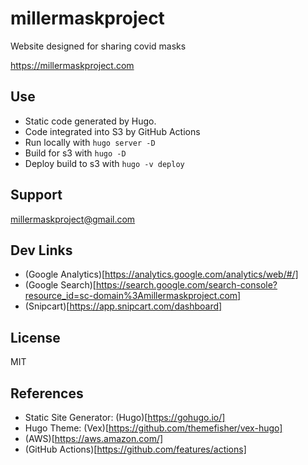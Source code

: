 # millermaskproject

Website designed for sharing covid masks

https://millermaskproject.com

## Use
- Static code generated by Hugo.
- Code integrated into S3 by GitHub Actions
- Run locally with `hugo server -D`
- Build for s3 with `hugo -D`
- Deploy build to s3 with `hugo -v deploy`

## Support

millermaskproject@gmail.com


## Dev Links
- (Google Analytics)[https://analytics.google.com/analytics/web/#/]
- (Google Search)[https://search.google.com/search-console?resource_id=sc-domain%3Amillermaskproject.com]
- (Snipcart)[https://app.snipcart.com/dashboard]

## License
MIT

## References
- Static Site Generator: (Hugo)[https://gohugo.io/]
- Hugo Theme: (Vex)[https://github.com/themefisher/vex-hugo]
- (AWS)[https://aws.amazon.com/]
- (GitHub Actions)[https://github.com/features/actions]
